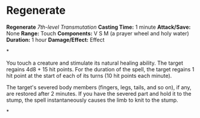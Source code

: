 # Regenerate

**Regenerate**
_7th-level Transmutation_
**Casting Time:** 1 minute
**Attack/Save:** None
**Range:** Touch
**Components:** V S M (a prayer wheel and holy water)
**Duration:** 1 hour
**Damage/Effect:** Effect

*<p>You touch a creature and stimulate its natural healing ability. The target regains 4d8 + 15 hit points. For the duration of the spell, the target regains 1 hit point at the start of each of its turns (10 hit points each minute).

The target's severed body members (fingers, legs, tails, and so on), if any, are restored after 2 minutes. If you have the severed part and hold it to the stump, the spell instantaneously causes the limb to knit to the stump.</p>*